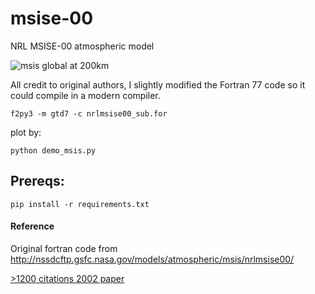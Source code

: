 # msise-00
NRL MSISE-00 atmospheric model

![msis global at 200km](http://blogs.bu.edu/mhirsch/files/2015/04/demo200km1.gif)

All credit to original authors, I slightly modified the Fortran 77 
code so it could compile in a modern compiler. 

```
f2py3 -m gtd7 -c nrlmsise00_sub.for 
```
plot by:
```
python demo_msis.py
```

Prereqs:
--------
``` pip install -r requirements.txt ```

#### Reference
Original fortran code from
http://nssdcftp.gsfc.nasa.gov/models/atmospheric/msis/nrlmsise00/

[>1200 citations 2002 paper](http://onlinelibrary.wiley.com/doi/10.1029/2002JA009430/pdf)


